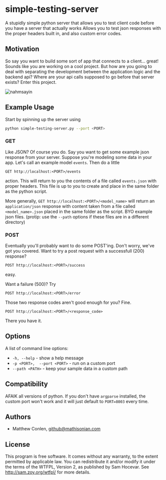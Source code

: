 simple-testing-server
=====================

A stupidly simple python server that allows you to test client code before you have a server that actually works
Allows you to test json responses with the proper headers built in, and also custom error codes.



Motivation
---

So say you want to build some sort of app that connects to a client... great! Sounds like you are working on
a cool project. But how are you going to deal with separating the development between the application logic
and the backend api? Where are your api calls supposed to go before that server exists? Enter this project.

![nahmsayin](http://4.bp.blogspot.com/-O8eUpIhq_Qs/TxzG47NqOHI/AAAAAAAADIw/Qp38AQeU7Jk/s640/namsayin.jpg)

Example Usage
---

Start by spinning up the server using

```sh
python simple-testing-server.py --port <PORT>
```

### GET

Like JSON? Of course you do. Say you want to get some example json response from your server.
Suppose you're modeling some data in your app. Let's call an example model ```events```. Then do a little 

```GET http://localhost:<PORT>/events``` 

action. This will return to you the contents of a 
file called ```events.json``` with proper headers. This file is up to you to create and place in the same folder as the python
script.

More generally, ```GET http://localhost:<PORT>/<model_name>``` will return an ```application/json``` response 
with content taken from a file called ```<model_name>.json``` placed in the same folder as the script.
BYO example json files. (protip: use the ```--path``` options if these files are in a different directory)

### POST

Eventually you'll probably want to do some POST'ing. Don't worry, we've got you covered. Want to 
try a post request with a successfull (200) response?

```POST http://localhost:<PORT>/success```

easy.

Want a failure (500)? Try

```POST http://localhost:<PORT>/error```

Those two response codes aren't good enough for you? Fine.

```POST http://localhost:<PORT>/<response_code>```

There you have it.

Options
---

A list of command line options:

* ```-h, --help``` - show a help message
* ```-p <PORT>,  --port <PORT>``` - run on a custom port
* ```--path <PATH>``` - keep your sample data in a custom path

Compatibility
---

AFAIK all versions of python. If you don't have ```argparse``` installed, the custom port won't
work and it will just default to ```PORT=8003``` every time.


Authors
-----

- Matthew Conlen, github@mathisonian.com

License
-----

This program is free software. It comes without any warranty, to
the extent permitted by applicable law. You can redistribute it
and/or modify it under the terms of the WTFPL, Version 2, as
published by Sam Hocevar. See http://sam.zoy.org/wtfpl/
for more details.
